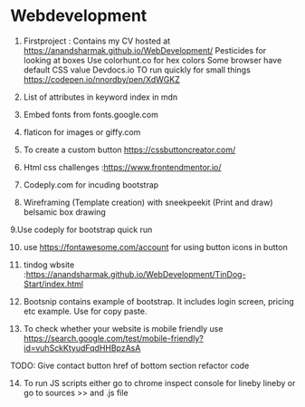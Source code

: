 # Webdevelopment

1. Firstproject : Contains my CV hosted at https://anandsharmak.github.io/WebDevelopment/
Pesticides for looking at boxes
Use colorhunt.co for hex colors
Some browser have default CSS value
Devdocs.io
TO run quickly for small things https://codepen.io/nnordby/pen/XdWGKZ

2. List of attributes in keyword index in mdn
3. Embed fonts from fonts.google.com
4. flaticon for images or giffy.com
5. To create a custom button https://cssbuttoncreator.com/
6. Html css challenges :https://www.frontendmentor.io/
7. Codeply.com for incuding bootstrap

8. Wireframing (Template creation)
with sneekpeekit (Print and draw)
belsamic box drawing

9.Use codeply for bootstrap quick run

10. use https://fontawesome.com/account for using button icons in button

11. tindog wbsite :https://anandsharmak.github.io/WebDevelopment/TinDog-Start/index.html

12. Bootsnip contains example of bootstrap. It includes login screen, pricing etc example. Use for copy paste.

13. To check whether your website is mobile friendly use https://search.google.com/test/mobile-friendly?id=vuhSckKtyudFqdHHBpzAsA

TODO: Give contact button href of bottom section
refactor code

14. To run JS scripts either go to chrome inspect console for lineby lineby
or go to sources >> and .js file
